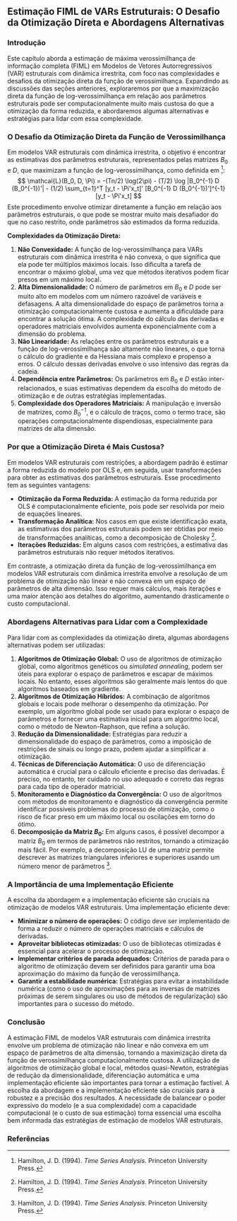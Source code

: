 ## Estimação FIML de VARs Estruturais: O Desafio da Otimização Direta e Abordagens Alternativas

### Introdução

Este capítulo aborda a estimação de máxima verossimilhança de informação completa (FIML) em Modelos de Vetores Autorregressivos (VAR) estruturais com dinâmica irrestrita, com foco nas complexidades e desafios da otimização direta da função de verossimilhança. Expandindo as discussões das seções anteriores, exploraremos por que a maximização direta da função de log-verossimilhança em relação aos parâmetros estruturais pode ser computacionalmente muito mais custosa do que a otimização da forma reduzida, e abordaremos algumas alternativas e estratégias para lidar com essa complexidade.

### O Desafio da Otimização Direta da Função de Verossimilhança

Em modelos VAR estruturais com dinâmica irrestrita, o objetivo é encontrar as estimativas dos parâmetros estruturais, representados pelas matrizes $B_0$ e $D$, que maximizam a função de log-verossimilhança, como definida em [^11.6.29]:
$$ \mathcal{L}(B_0, D, \Pi) = -(Tn/2) \log(2\pi) - (T/2) \log |B_0^{-1} D (B_0^{-1})'| - (1/2) \sum_{t=1}^T [y_t - \Pi'x_t]' [B_0^{-1} D (B_0^{-1})']^{-1} [y_t - \Pi'x_t] $$
Este procedimento envolve otimizar diretamente a função em relação aos parâmetros estruturais, o que pode se mostrar muito mais desafiador do que no caso restrito, onde parâmetros são estimados da forma reduzida.

**Complexidades da Otimização Direta:**
1.  **Não Convexidade:** A função de log-verossimilhança para VARs estruturais com dinâmica irrestrita é não convexa, o que significa que ela pode ter múltiplos máximos locais. Isso dificulta a tarefa de encontrar o máximo global, uma vez que métodos iterativos podem ficar presos em um máximo local.
2.  **Alta Dimensionalidade:** O número de parâmetros em $B_0$ e $D$ pode ser muito alto em modelos com um número razoável de variáveis e defasagens. A alta dimensionalidade do espaço de parâmetros torna a otimização computacionalmente custosa e aumenta a dificuldade para encontrar a solução ótima. A complexidade do cálculo das derivadas e operadores matriciais envolvidos aumenta exponencialmente com a dimensão do problema.
3.  **Não Linearidade:** As relações entre os parâmetros estruturais e a função de log-verossimilhança são altamente não lineares, o que torna o cálculo do gradiente e da Hessiana mais complexo e propenso a erros. O cálculo dessas derivadas envolve o uso intensivo das regras da cadeia.
4.  **Dependência entre Parâmetros:** Os parâmetros em $B_0$ e $D$ estão inter-relacionados, e suas estimativas dependem da escolha do método de otimização e de outras estratégias implementadas.
5.  **Complexidade dos Operadores Matriciais:** A manipulação e inversão de matrizes, como $B_0^{-1}$, e o cálculo de traços, como o termo trace, são operações computacionalmente dispendiosas, especialmente para matrizes de alta dimensão.

### Por que a Otimização Direta é Mais Custosa?

Em modelos VAR estruturais com restrições, a abordagem padrão é estimar a forma reduzida do modelo por OLS e, em seguida, usar transformações para obter as estimativas dos parâmetros estruturais. Esse procedimento tem as seguintes vantagens:

*   **Otimização da Forma Reduzida:** A estimação da forma reduzida por OLS é computacionalmente eficiente, pois pode ser resolvida por meio de equações lineares.
*   **Transformação Analítica:** Nos casos em que existe identificação exata, as estimativas dos parâmetros estruturais podem ser obtidas por meio de transformações analíticas, como a decomposição de Cholesky [^11.4.21].
*   **Iterações Reduzidas:**  Em alguns casos com restrições, a estimativa das parâmetros estruturais não requer métodos iterativos.

Em contraste, a otimização direta da função de log-verossimilhança em modelos VAR estruturais com dinâmica irrestrita envolve a resolução de um problema de otimização não linear e não convexa em um espaço de parâmetros de alta dimensão. Isso requer mais cálculos, mais iterações e uma maior atenção aos detalhes do algoritmo, aumentando drasticamente o custo computacional.

### Abordagens Alternativas para Lidar com a Complexidade

Para lidar com as complexidades da otimização direta, algumas abordagens alternativas podem ser utilizadas:

1.  **Algoritmos de Otimização Global:** O uso de algoritmos de otimização global, como algoritmos genéticos ou *simulated annealing*, podem ser úteis para explorar o espaço de parâmetros e escapar de máximos locais. No entanto, esses algoritmos são geralmente mais lentos do que algoritmos baseados em gradiente.
2. **Algoritmos de Otimização Híbridos:** A combinação de algoritmos globais e locais pode melhorar o desempenho da otimização. Por exemplo, um algoritmo global pode ser usado para explorar o espaço de parâmetros e fornecer uma estimativa inicial para um algoritmo local, como o método de Newton-Raphson, que refina a solução.
3.  **Redução da Dimensionalidade:** Estratégias para reduzir a dimensionalidade do espaço de parâmetros, como a imposição de restrições de sinais ou longo prazo, podem ajudar a simplificar a otimização.
4.  **Técnicas de Diferenciação Automática:** O uso de diferenciação automática é crucial para o cálculo eficiente e preciso das derivadas. É preciso, no entanto, ter cuidado no uso adequado e correto das regras para cada tipo de operador matricial.
5. **Monitoramento e Diagnóstico da Convergência:**  O uso de algoritmos com métodos de monitoramento e diagnóstico da convergência permite identificar possíveis problemas do processo de otimização, como o risco de ficar preso em um máximo local ou oscilações em torno do ótimo.
6. **Decomposição da Matriz $B_0$:** Em alguns casos, é possível decompor a matriz $B_0$ em termos de parâmetros não restritos, tornando a otimização mais fácil. Por exemplo, a decomposição LU de uma matriz permite descrever as matrizes triangulares inferiores e superiores usando um número menor de parâmetros [^11.6.23].

### A Importância de uma Implementação Eficiente

A escolha da abordagem e a implementação eficiente são cruciais na otimização de modelos VAR estruturais. Uma implementação eficiente deve:

*   **Minimizar o número de operações:** O código deve ser implementado de forma a reduzir o número de operações matriciais e cálculos de derivadas.
*   **Aproveitar bibliotecas otimizadas:** O uso de bibliotecas otimizadas é essencial para acelerar o processo de otimização.
*   **Implementar critérios de parada adequados:** Critérios de parada para o algoritmo de otimização devem ser definidos para garantir uma boa aproximação do máximo da função de verossimilhança.
*  **Garantir a estabilidade numérica:** Estratégias para evitar a instabilidade numérica (como o uso de aproximações para as inversas de matrizes próximas de serem singulares ou uso de métodos de regularização) são importantes para o sucesso do método.

### Conclusão

A estimação FIML de modelos VAR estruturais com dinâmica irrestrita envolve um problema de otimização não linear e não convexa em um espaço de parâmetros de alta dimensão, tornando a maximização direta da função de verossimilhança computacionalmente custosa. A utilização de algoritmos de otimização global e local, métodos quasi-Newton, estratégias de redução da dimensionalidade, diferenciação automática e uma implementação eficiente são importantes para tornar a estimação factível. A escolha da abordagem e a implementação eficiente são cruciais para a robustez e a precisão dos resultados.
A necessidade de balancear o poder expressivo do modelo (e a sua complexidade) com a capacidade computacional (e o custo de sua estimação) torna essencial uma escolha bem informada das estratégias de estimação de modelos VAR estruturais.

### Referências
[^11.6.29]: Hamilton, J. D. (1994). *Time Series Analysis*. Princeton University Press.
[^11.6.30]: Hamilton, J. D. (1994). *Time Series Analysis*. Princeton University Press.
[^11.4.21]: Hamilton, J. D. (1994). *Time Series Analysis*. Princeton University Press.
[^11.6.23]: Hamilton, J. D. (1994). *Time Series Analysis*. Princeton University Press.
[^11.1]: Hamilton, J. D. (1994). *Time Series Analysis*. Princeton University Press.
[^11.7.2]: Hamilton, J. D. (1994). *Time Series Analysis*. Princeton University Press.
<!-- END -->
